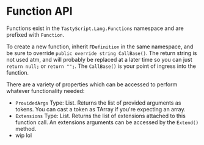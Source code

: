﻿# Function API

 Functions exist in the `TastyScript.Lang.Functions` namespace and are prefixed with `Function`.

 To create a new function, inherit `FDefinition` in the same namespace, and be sure to override `public override string CallBase()`. 
 The return string is not used atm, and will probably be replaced at a later time so you can just `return null;` or `return "";`. The 
 `CallBase()` is your point of ingress into the function.

 There are a variety of properties which can be accessed to perform whatever functionality needed:

 * `ProvidedArgs` Type: List<Token>. Returns the list of provided arguments as tokens. You can cast a token as TArray if you're expecting an array.
 * `Extensions` Type: List<EDefinition>. Returns the list of extensions attached to this function call. An extensions arguments can be accessed by the `Extend()` method.
 * wip lol